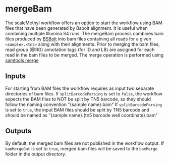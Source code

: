 # mergeBam

The scaleMethyl workflow offers an option to start the workflow using BAM files that have been generated by Bsbolt alignment. It is useful when combining multiple Illumina S4 runs.  The mergeBam process combines bam files produced by [BSBolt](https://github.com/NuttyLogic/BSBolt) into bam files containing all reads for a given `<sample>.<tn5>` along with their alignments. Prior to merging the bam files, read group (@RG) annotation tags (for ID and LB) are assigned for each read in the bam files to be merged. The merge operation is performed using [samtools merge](http://www.htslib.org/doc/samtools-merge.html#EXAMPLES)

## Inputs
For starting from BAM files the workflow requires as input two separate directories of bam files. If `splitBarcodeParsing` is set to `false`, the workflow expects the BAM files to NOT be split by TN5 barcode, so they should follow the naming convention "{sample name}.bam" If `splitBarcodeParsing` is set to `true`, the input BAM files should be split by TN5 barcode and should be named as "{sample name}.{tn5 barcode well coordinate}.bam"

## Outputs
By default, the merged bam files are not published in the workflow output.  If `bamMergeOut` is set to `true`, merged bam files will be saved to the `bamMerge` folder in the output directory.

